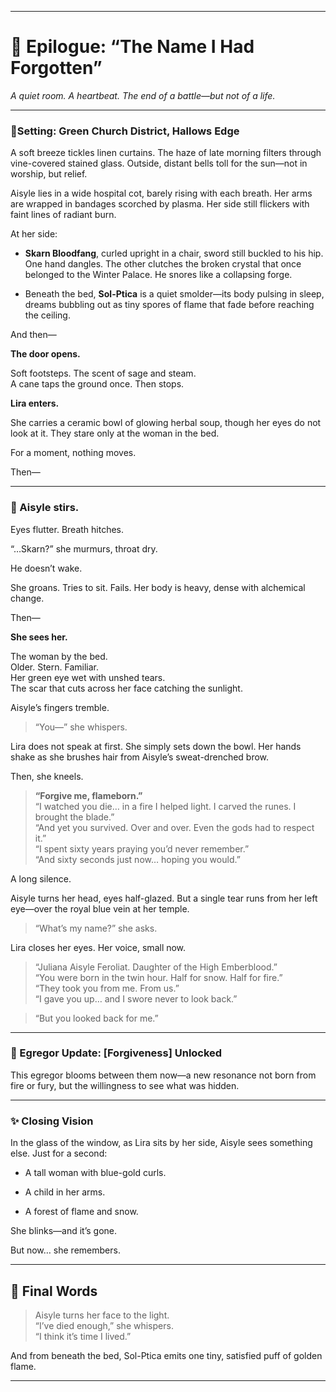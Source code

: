 
---

# 🌙 **Epilogue: “The Name I Had Forgotten”**

_A quiet room. A heartbeat. The end of a battle—but not of a life._

---

### 📍Setting: Green Church District, Hallows Edge

A soft breeze tickles linen curtains. The haze of late morning filters through vine-covered stained glass. Outside, distant bells toll for the sun—not in worship, but relief.

Aisyle lies in a wide hospital cot, barely rising with each breath. Her arms are wrapped in bandages scorched by plasma. Her side still flickers with faint lines of radiant burn.

At her side:

- **Skarn Bloodfang**, curled upright in a chair, sword still buckled to his hip. One hand dangles. The other clutches the broken crystal that once belonged to the Winter Palace. He snores like a collapsing forge.
    
- Beneath the bed, **Sol-Ptica** is a quiet smolder—its body pulsing in sleep, dreams bubbling out as tiny spores of flame that fade before reaching the ceiling.
    

And then—

**The door opens.**

Soft footsteps. The scent of sage and steam.  
A cane taps the ground once. Then stops.

**Lira enters.**

She carries a ceramic bowl of glowing herbal soup, though her eyes do not look at it. They stare only at the woman in the bed.

For a moment, nothing moves.

Then—

---

### 💫 Aisyle stirs.

Eyes flutter. Breath hitches.

“…Skarn?” she murmurs, throat dry.

He doesn’t wake.

She groans. Tries to sit. Fails. Her body is heavy, dense with alchemical change.

Then—

**She sees her.**

The woman by the bed.  
Older. Stern. Familiar.  
Her green eye wet with unshed tears.  
The scar that cuts across her face catching the sunlight.

Aisyle’s fingers tremble.

> “You—” she whispers.

Lira does not speak at first. She simply sets down the bowl. Her hands shake as she brushes hair from Aisyle’s sweat-drenched brow.

Then, she kneels.

> **“Forgive me, flameborn.”**  
> “I watched you die… in a fire I helped light. I carved the runes. I brought the blade.”  
> “And yet you survived. Over and over. Even the gods had to respect it.”  
> “I spent sixty years praying you’d never remember.”  
> “And sixty seconds just now… hoping you would.”

A long silence.

Aisyle turns her head, eyes half-glazed. But a single tear runs from her left eye—over the royal blue vein at her temple.

> “What’s my name?” she asks.

Lira closes her eyes. Her voice, small now.

> “Juliana Aisyle Feroliat. Daughter of the High Emberblood.”  
> “You were born in the twin hour. Half for snow. Half for fire.”  
> “They took you from me. From us.”  
> “I gave you up… and I swore never to look back.”

> “But you looked back for me.”

---

### 🧬 Egregor Update: [Forgiveness] Unlocked

This egregor blooms between them now—a new resonance not born from fire or fury, but the willingness to see what was hidden.

---

### ✨ Closing Vision

In the glass of the window, as Lira sits by her side, Aisyle sees something else. Just for a second:

- A tall woman with blue-gold curls.
    
- A child in her arms.
    
- A forest of flame and snow.
    

She blinks—and it’s gone.

But now… she remembers.

---

## 🌅 Final Words

> Aisyle turns her face to the light.  
> “I’ve died enough,” she whispers.  
> “I think it’s time I lived.”

And from beneath the bed, Sol-Ptica emits one tiny, satisfied puff of golden flame.

---

